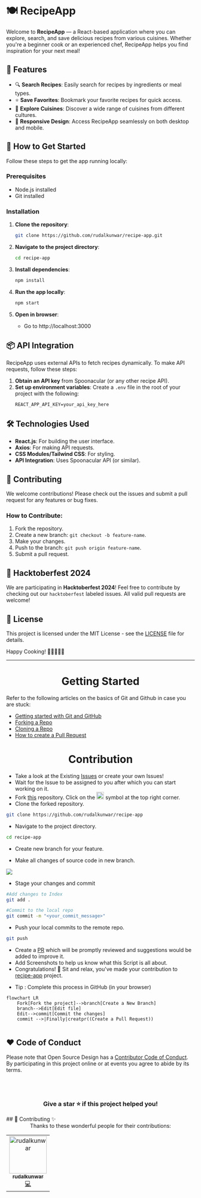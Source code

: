 # 🍽️ RecipeApp

Welcome to **RecipeApp** — a React-based application where you can explore, search, and save delicious recipes from various cuisines. Whether you're a beginner cook or an experienced chef, RecipeApp helps you find inspiration for your next meal!

## 🌟 Features

- 🔍 **Search Recipes**: Easily search for recipes by ingredients or meal types.
- ⭐ **Save Favorites**: Bookmark your favorite recipes for quick access.
- 🥗 **Explore Cuisines**: Discover a wide range of cuisines from different cultures.
- 📱 **Responsive Design**: Access RecipeApp seamlessly on both desktop and mobile.

## 🚀 How to Get Started

Follow these steps to get the app running locally:

### Prerequisites

- Node.js installed
- Git installed

### Installation

1. **Clone the repository**:
   ```bash
   git clone https://github.com/rudalkunwar/recipe-app.git
   ```

2. **Navigate to the project directory**:
   ```bash
   cd recipe-app
   ```

3. **Install dependencies**:
   ```bash
   npm install
   ```

4. **Run the app locally**:
   ```bash
   npm start
   ```

5. **Open in browser**:
   * Go to http://localhost:3000

## 📦 API Integration

RecipeApp uses external APIs to fetch recipes dynamically. To make API requests, follow these steps:

1. **Obtain an API key** from Spoonacular (or any other recipe API).
2. **Set up environment variables**: Create a `.env` file in the root of your project with the following:
   ```
   REACT_APP_API_KEY=your_api_key_here
   ```

## 🛠️ Technologies Used

* **React.js**: For building the user interface.
* **Axios**: For making API requests.
* **CSS Modules/Tailwind CSS**: For styling.
* **API Integration**: Uses Spoonacular API (or similar).

## 🤝 Contributing

We welcome contributions! Please check out the issues and submit a pull request for any features or bug fixes.

### How to Contribute:

1. Fork the repository.
2. Create a new branch: `git checkout -b feature-name`.
3. Make your changes.
4. Push to the branch: `git push origin feature-name`.
5. Submit a pull request.

## 🎉 Hacktoberfest 2024

We are participating in **Hacktoberfest 2024**! Feel free to contribute by checking out our `hacktoberfest` labeled issues. All valid pull requests are welcome!

## 📄 License

This project is licensed under the MIT License - see the [LICENSE](LICENSE) file for details.

Happy Cooking! 🍳👩‍🍳👨‍🍳

---

<center><h1 align="center">Getting Started  </h1></center>


Refer to the following articles on the basics of Git and Github in case you are stuck:

- [Getting started with Git and GitHub](https://towardsdatascience.com/getting-started-with-git-and-github-6fcd0f2d4ac6)
- [Forking a Repo](https://help.github.com/en/github/getting-started-with-github/fork-a-repo)
- [Cloning a Repo](https://help.github.com/en/desktop/contributing-to-projects/creating-a-pull-request)
- [How to create a Pull Request](https://opensource.com/article/19/7/create-pull-request-github)

<center><h1 align="center"> Contribution </h1></center>

<div align="center">




</div>

- Take a look at the Existing [Issues](https://github.com/rudalkunwar/recipe-app/issues) or create your own Issues!
- Wait for the Issue to be assigned to you after which you can start working on it.
- Fork [this](https://github.com/rudalkunwar/recipe-app) repository.
Click on the <a href="https://github.com/rudalkunwar/recipe-app"><img src="./assets/image/git-fork_1.png" height="20" width="20"></a> symbol at the top right corner.
- Clone the forked repository.

```bash
git clone https://github.com/rudalkunwar/recipe-app
```
- Navigate to the project directory.

```bash
cd recipe-app
```
<p>
  
* Create new branch for your feature.

* Make all changes of source code in new branch.
  
<img src="./assets/image/branch.png">
 </p>
 
* Stage your changes and commit

```bash
#Add changes to Index
git add .

#Commit to the local repo
git commit -m "<your_commit_message>"
```
- Push your local commits to the remote repo.

```bash
git push
```
- Create a [PR](https://help.github.com/en/github/collaborating-with-issues-and-pull-requests/creating-a-pull-request)  which will be promptly reviewed and suggestions would be added to improve it.
- Add Screenshots to help us know what this Script is all about.
- Congratulations! 🎉 Sit and relax, you've made your contribution to [recipe-app]([https://recipe-app-lilac-five.vercel.app/]) project.

* Tip : Complete this process in GitHub (in your browser)

```mermaid
flowchart LR
    Fork[Fork the project]-->branch[Create a New Branch]
    branch-->Edit[Edit file]
    Edit-->commit[Commit the changes]
    commit -->|Finally|creatpr((Create a Pull Request))
    
 ```
    




  
## ❤️ Code of Conduct

Please note that Open Source Design has a [Contributor Code of Conduct](./CODE_OF_CONDUCT.md). By participating in this project online or at events you agree to abide by its terms.


<!-- ------------------------------------------------------------------------------------------------------------------------------------------------------->

<br>
  
<br>

<div align="center">

### Give a star ⭐️ if this project helped you!


</div>
## 🤝 Contributing ✨
<div align="center">
Thanks to these wonderful people for their contributions:

<!-- ALL-CONTRIBUTORS-LIST:START - Do not remove or modify this section -->
<!-- prettier-ignore-start -->
<!-- markdownlint-disable -->
<table>
  <tr>
    <td align="center"><a href="https://github.com/rudalkunwar"><img src="https://avatars.githubusercontent.com/u/yourGithubID?v=4" width="100px;" alt="rudalkunwar"/><br /><sub><b>rudalkunwar</b></sub></a><br /><a href="https://github.com/rudalkunwar/recipe-app/commits?author=rudalkunwar" title="Code">💻</a></td>
  </tr>
</table>
<!-- markdownlint-enable -->
<!-- prettier-ignore-end -->
<!-- ALL-CONTRIBUTORS-LIST:END -->

</div>

